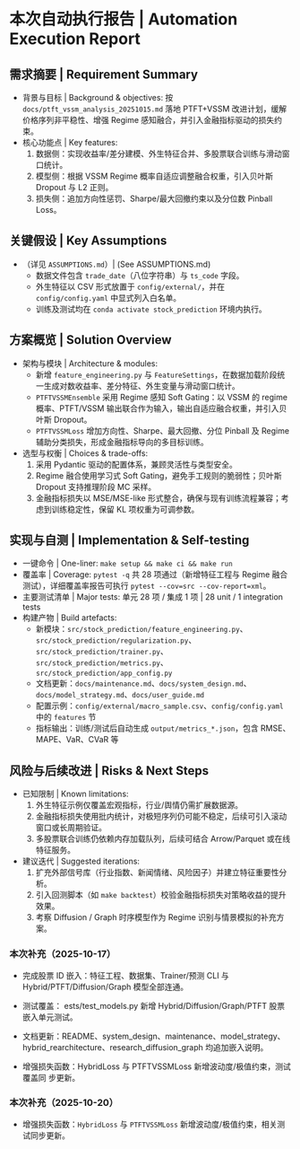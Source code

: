 # 本次自动执行报告 | Automation Execution Report

## 需求摘要 | Requirement Summary
- 背景与目标 | Background & objectives: 按 `docs/ptft_vssm_analysis_20251015.md` 落地 PTFT+VSSM 改进计划，缓解价格序列非平稳性、增强 Regime 感知融合，并引入金融指标驱动的损失约束。
- 核心功能点 | Key features:
  1. 数据侧：实现收益率/差分建模、外生特征合并、多股票联合训练与滑动窗口统计。
  2. 模型侧：根据 VSSM Regime 概率自适应调整融合权重，引入贝叶斯 Dropout 与 L2 正则。
  3. 损失侧：追加方向性惩罚、Sharpe/最大回撤约束以及分位数 Pinball Loss。

## 关键假设 | Key Assumptions
- （详见 `ASSUMPTIONS.md`）| (See ASSUMPTIONS.md)
  - 数据文件包含 `trade_date`（八位字符串）与 `ts_code` 字段。
  - 外生特征以 CSV 形式放置于 `config/external/`，并在 `config/config.yaml` 中显式列入白名单。
  - 训练及测试均在 `conda activate stock_prediction` 环境内执行。

## 方案概览 | Solution Overview
- 架构与模块 | Architecture & modules:
  - 新增 `feature_engineering.py` 与 `FeatureSettings`，在数据加载阶段统一生成对数收益率、差分特征、外生变量与滑动窗口统计。
  - `PTFTVSSMEnsemble` 采用 Regime 感知 Soft Gating：以 VSSM 的 regime 概率、PTFT/VSSM 输出联合作为输入，输出自适应融合权重，并引入贝叶斯 Dropout。
  - `PTFTVSSMLoss` 增加方向性、Sharpe、最大回撤、分位 Pinball 及 Regime 辅助分类损失，形成金融指标导向的多目标训练。
- 选型与权衡 | Choices & trade-offs:
  1. 采用 Pydantic 驱动的配置体系，兼顾灵活性与类型安全。
  2. Regime 融合使用学习式 Soft Gating，避免手工规则的脆弱性；贝叶斯 Dropout 支持推理阶段 MC 采样。
  3. 金融指标损失以 MSE/MSE-like 形式整合，确保与现有训练流程兼容；考虑到训练稳定性，保留 KL 项权重为可调参数。

## 实现与自测 | Implementation & Self-testing
- 一键命令 | One-liner: `make setup && make ci && make run`
- 覆盖率 | Coverage: `pytest -q` 共 28 项通过（新增特征工程与 Regime 融合测试），详细覆盖率报告可执行 `pytest --cov=src --cov-report=xml`。
- 主要测试清单 | Major tests: 单元 28 项 / 集成 1 项 | 28 unit / 1 integration tests
- 构建产物 | Build artefacts:
  - 新模块：`src/stock_prediction/feature_engineering.py`、`src/stock_prediction/regularization.py`、`src/stock_prediction/trainer.py`、`src/stock_prediction/metrics.py`、`src/stock_prediction/app_config.py`
  - 文档更新：`docs/maintenance.md`、`docs/system_design.md`、`docs/model_strategy.md`、`docs/user_guide.md`
  - 配置示例：`config/external/macro_sample.csv`、`config/config.yaml` 中的 `features` 节
  - 指标输出：训练/测试后自动生成 `output/metrics_*.json`，包含 RMSE、MAPE、VaR、CVaR 等

## 风险与后续改进 | Risks & Next Steps
- 已知限制 | Known limitations:
  1. 外生特征示例仅覆盖宏观指标，行业/舆情仍需扩展数据源。
  2. 金融指标损失使用批内统计，对极短序列仍可能不稳定，后续可引入滚动窗口或长周期验证。
  3. 多股票联合训练仍依赖内存加载队列，后续可结合 Arrow/Parquet 或在线特征服务。
- 建议迭代 | Suggested iterations:
  1. 扩充外部信号库（行业指数、新闻情绪、风险因子）并建立特征重要性分析。
  2. 引入回测脚本（如 `make backtest`）校验金融指标损失对策略收益的提升效果。
  3. 考察 Diffusion / Graph 时序模型作为 Regime 识别与情景模拟的补充方案。

### 本次补充（2025-10-17）
- 完成股票 ID 嵌入：特征工程、数据集、Trainer/预测 CLI 与 Hybrid/PTFT/Diffusion/Graph 模型全部连通。
- 测试覆盖：	ests/test_models.py 新增 Hybrid/Diffusion/Graph/PTFT 股票嵌入单元测试。
- 文档更新：README、system_design、maintenance、model_strategy、hybrid_rearchitecture、research_diffusion_graph 均追加嵌入说明。

- 增强损失函数：HybridLoss 与 PTFTVSSMLoss 新增波动度/极值约束，测试覆盖同 步更新。

### 本次补充（2025-10-20）
- 增强损失函数：`HybridLoss` 与 `PTFTVSSMLoss` 新增波动度/极值约束，相关测试同步更新。
